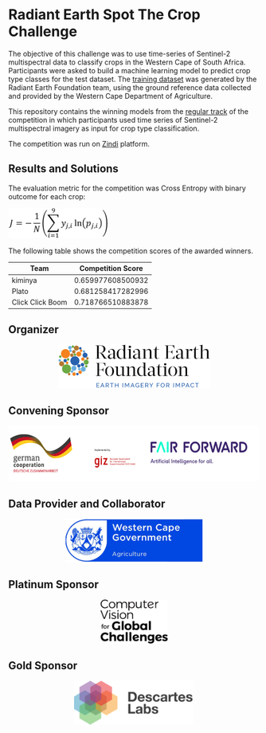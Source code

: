 # Radiant Earth Spot The Crop Challenge

The objective of this challenge was to use time-series of Sentinel-2 multispectral data to classify crops in the Western Cape of South Africa. Participants were asked to build a machine learning model to predict crop type classes for the test dataset. The [training dataset](https://mlhub.earth/data/10.34911/rdnt.j0co8q) was generated by the Radiant Earth Foundation team, using the ground reference data collected and provided by the Western Cape Department of Agriculture.

This repository contains the winning models from the [regular track](https://zindi.africa/competitions/radiant-earth-spot-the-crop-challenge) of the competition in which participants used time series of Sentinel-2 multispectral imagery as input for crop type classification. 

The competition was run on [Zindi](https://zindi.africa/) platform. 

## Results and Solutions
The evaluation metric for the competition was Cross Entropy with binary outcome for each crop:

![cost function](/_figures/CostFunction.png)

The following table shows the competition scores of the awarded winners. 


|Team 	| Competition Score     |
|-------|-----------------------|
|kiminya 	| 0.659977608500932 		|
|Plato 	| 0.681258417282996 		|
|Click Click Boom 	| 0.718766510883878 	|



## Organizer
<p align="center">
	<img src="_figures/radiantearth.png" width="305" height="88"/>
</p>

## Convening Sponsor
<p align="center">
	<img src="/_figures/GIZ.png" width="551" height="112">
</p>

## Data Provider and Collaborator
<p align="center">
	<img src="/_figures/WesternCapeAg.png" width="275" height="88">
</p>

## Platinum Sponsor
<p align="center">
	<img src="/_figures/CV4GC.png" width="135" height="88">
</p>

## Gold Sponsor
<p align="center">
	<img src="/_figures/DescartesLabs.png" width="240" height="88">
</p>
